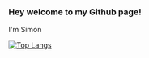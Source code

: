 ### Hey welcome to my Github page!

I'm Simon

[![Top Langs](https://github-readme-stats.vercel.app/api/top-langs/?username=sikwong2&theme=tokyonight)](https://github.com/anuraghazra/github-readme-stats)
